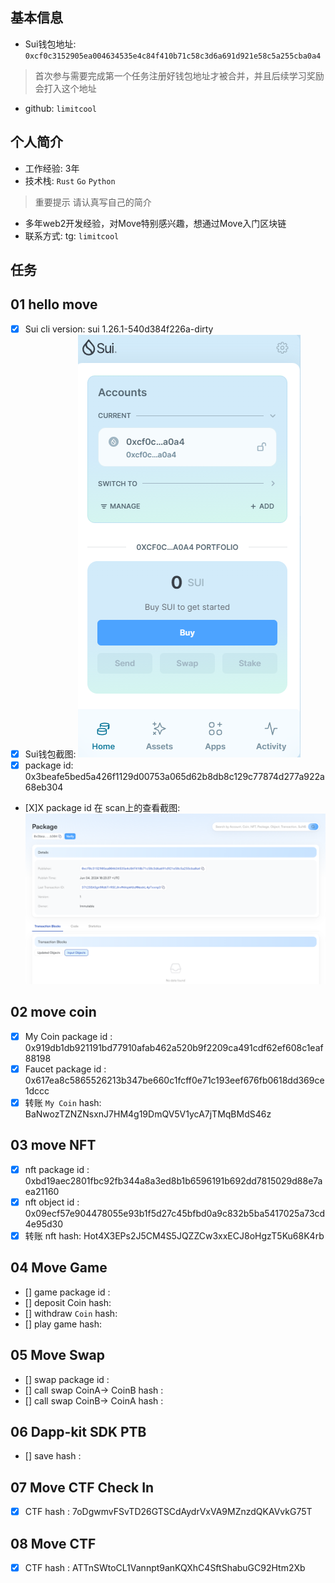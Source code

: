 ## 基本信息
- Sui钱包地址: `0xcf0c3152905ea004634535e4c84f410b71c58c3d6a691d921e58c5a255cba0a4`
> 首次参与需要完成第一个任务注册好钱包地址才被合并，并且后续学习奖励会打入这个地址
- github: `limitcool`

## 个人简介
- 工作经验: 3年
- 技术栈: `Rust` `Go` `Python`
> 重要提示 请认真写自己的简介
- 多年web2开发经验，对Move特别感兴趣，想通过Move入门区块链
- 联系方式: tg: `limitcool`

## 任务

##   01 hello move
- [X] Sui cli version: sui 1.26.1-540d384f226a-dirty
- [X] Sui钱包截图: ![Sui钱包截图](./images/sui-wallet.png)
- [X] package id: 0x3beafe5bed5a426f1129d00753a065d62b8db8c129c77874d277a922a68eb304
- [X]X package id 在 scan上的查看截图:![Scan截图](./images/package.png)

##   02 move coin
- [X] My Coin package id : 0x919db1db921191bd77910afab462a520b9f2209ca491cdf62ef608c1eaf88198
- [X] Faucet package id : 0x617ea8c5865526213b347be660c1fcff0e71c193eef676fb0618dd369ce1dccc
- [X] 转账 `My Coin` hash: BaNwozTZNZNsxnJ7HM4g19DmQV5V1ycA7jTMqBMdS46z

##   03 move NFT
- [X] nft package id : 0xbd19aec2801fbc92fb344a8a3ed8b1b6596191b692dd7815029d88e7aea21160
- [X] nft object id : 0x09ecf57e904478055e93b1f5d27c45bfbd0a9c832b5ba5417025a73cd4e95d30
- [X] 转账 nft  hash: Hot4X3EPs2J5CM4S5JQZZCw3xxECJ8oHgzT5Ku68K4rb

##   04 Move Game
- [] game package id :
- [] deposit Coin hash:
- [] withdraw `Coin` hash:
- [] play game hash:

##   05 Move Swap
- [] swap package id :
- [] call swap CoinA-> CoinB  hash :
- [] call swap CoinB-> CoinA  hash :

##   06 Dapp-kit SDK PTB
- [] save hash :


##   07 Move CTF Check In
- [X] CTF hash : 7oDgwmvFSvTD26GTSCdAydrVxVA9MZnzdQKAVvkG75T

##   08 Move CTF
- [X] CTF hash : ATTnSWtoCL1Vannpt9anKQXhC4SftShabuGC92Htm2Xb
